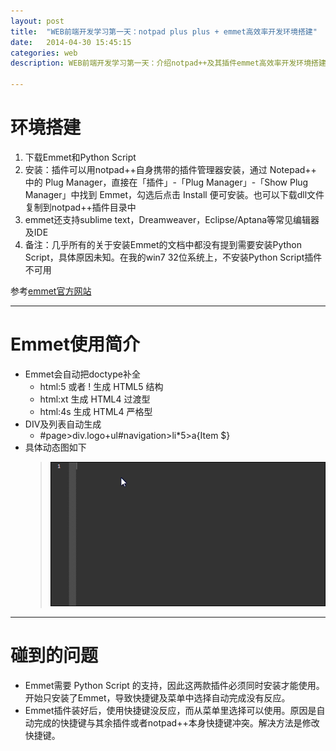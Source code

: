 ```yaml
---
layout: post
title:  "WEB前端开发学习第一天：notpad plus plus + emmet高效率开发环境搭建"
date:   2014-04-30 15:45:15
categories: web
description: WEB前端开发学习第一天：介绍notpad++及其插件emmet高效率开发环境搭建，emmet安装使用过程中碰到的问题

---
```

# 环境搭建 #
1. 下载Emmet和Python Script
2. 安装：插件可以用notpad++自身携带的插件管理器安装，通过 Notepad++ 中的 Plug Manager，直接在「插件」-「Plug Manager」-「Show Plug Manager」中找到 Emmet，勾选后点击 Install 便可安装。也可以下载dll文件复制到notpad++插件目录中
3. emmet还支持sublime text，Dreamweaver，Eclipse/Aptana等常见编辑器及IDE
4. 备注：几乎所有的关于安装Emmet的文档中都没有提到需要安装Python Script，具体原因未知。在我的win7 32位系统上，不安装Python Script插件不可用


参考[emmet官方网站](http://docs.emmet.io/ "emmet")


----------
# Emmet使用简介 #
- Emmet会自动把doctype补全
	- html:5 或者 ! 生成 HTML5 结构
	- html:xt 生成 HTML4 过渡型
	- html:4s 生成 HTML4 严格型
- DIV及列表自动生成
	- #page>div.logo+ul#navigation>li*5>a{Item $}
- 具体动态图如下
	> ![html5](pic\emmet.gif)

--------------
# 碰到的问题 #

- Emmet需要 Python Script 的支持，因此这两款插件必须同时安装才能使用。开始只安装了Emmet，导致快捷键及菜单中选择自动完成没有反应。
- Emmet插件装好后，使用快捷键没反应，而从菜单里选择可以使用。原因是自动完成的快捷键与其余插件或者notpad++本身快捷键冲突。解决方法是修改快捷键。